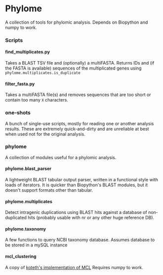 # Phylome

A collection of tools for phylomic analysis. Depends on Biopython and
numpy to work.

### Scripts

#### find_multiplicates.py
Takes a BLAST TSV file and (optionally) a multiFASTA. Returns IDs and
(if the FASTA is available) sequences of the multiplicated genes using
`phylome.multiplicates.is_duplicate`

#### filter_fasta.py
Takes a multiFASTA file(s) and removes sequences that are too short or
contain too many `X` characters.

### one-shots
A bunch of single-use scripts, mostly for reading one or another analysis
results. These are extremely quick-and-dirty and are unreliable at best
when used not for the original analysis.
### phylome

A collection of modules useful for a phylomic analysis.

#### phylome.blast_parser
A lightweight BLAST tabular output parser, written in a functional style
with loads of iterators. It is quicker than Biopython's BLAST modules,
but it doesn't support formats other than tabular.

#### phylome.multiplicates
Detect intragenic duplications using BLAST hits against a database of
non-duplicated hits (probably usable with nr or any other huge reference
DB).

#### phylome.taxonomy
A few functions to query NCBI taxonomy database. Assumes database to be
stored in a mySQL instance

#### mcl_clustering
A copy of [koteth's implementation of MCL](https://github.com/koteth/python_mcl)
Requires numpy to work.
